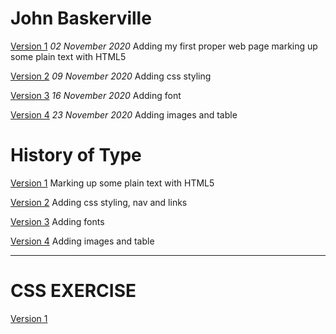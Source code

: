 John Baskerville
================
[Version 1](https://caragreene.github.io/john-baskerville/john_baskerville.html)
*02 November 2020*
Adding my first proper web page marking up some plain text with HTML5

[Version 2](https://caragreene.github.io/john-baskerville/john_baskerville-version2.html)
*09 November 2020*
Adding css styling

[Version 3](https://caragreene.github.io/john-baskerville/john_baskerville_version_three.html)
*16 November 2020*
Adding font

[Version 4](https://caragreene.github.io/john-baskerville/john_baskerville_version_4.html)
*23 November 2020*
Adding images and table


History of Type
===============
[Version 1](https://caragreene.github.io/john-baskerville/john_baskerville/history-one.html)
Marking up some plain text with HTML5

[Version 2](https://caragreene.github.io/john-baskerville/john_baskerville/history-two.html)
Adding css styling, nav and links

[Version 3](https://caragreene.github.io/john-baskerville/john_baskerville/history-three.html)
Adding fonts

[Version 4](ttps://caragreene.github.io/john-baskerville/john_baskerville/history-four.html)
Adding images and table

-----------
CSS EXERCISE
=============
[Version 1](https://caragreene.github.io/john-baskerville/version1-font.html)
